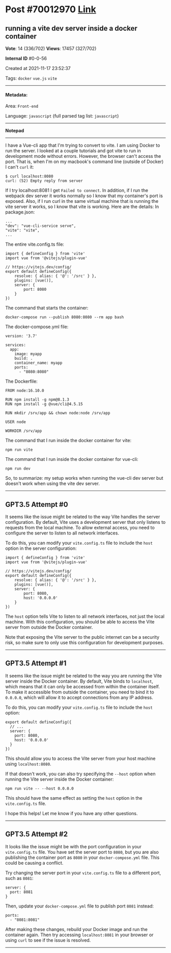 
# Post \#70012970 [Link](https://stackoverflow.com/questions/70012970/)

## running a vite dev server inside a docker container

**Vote**: 14 (336/702) **Views**: 17457 (327/702) 

**Internal ID** \#0-0-56

Created at 2021-11-17 23:52:37

Tags: `docker` `vue.js` `vite`

----------

#### Metadata:

Area: `Front-end`

Language: `javascript` (full parsed tag list: `javascript`)

----------

**Notepad**


----------

I have a Vue-cli app that I'm trying to convert to vite. I am using Docker to run the server. I looked at a couple tutorials and got vite to run in development mode without errors. However, the browser can't access the port. That is, when I'm on my macbook's command line (outside of Docker) I can't `curl` it:
```
$ curl localhost:8080
curl: (52) Empty reply from server
```

If I try localhost:8081 I get `Failed to connect`. In addition, if I run the webpack dev server it works normally so I know that my container's port is exposed.
Also, if I run curl in the same virtual machine that is running the vite server it works, so I know that vite is working.
Here are the details:
In package.json:
```
...
"dev": "vue-cli-service serve",
"vite": "vite",
...
```

The entire vite.config.ts file:
```
import { defineConfig } from 'vite'
import vue from '@vitejs/plugin-vue'

// https://vitejs.dev/config/
export default defineConfig({
    resolve: { alias: { '@': '/src' } },
    plugins: [vue()],
    server: {
        port: 8080
    }
})
```

The command that starts the container:
```
docker-compose run --publish 8080:8080 --rm app bash
```

The docker-compose.yml file:
```
version: '3.7'

services:
  app:
    image: myapp
    build: .
    container_name: myapp
    ports:
      - "8080:8080"
```

The Dockerfile:
```
FROM node:16.10.0

RUN npm install -g npm@8.1.3
RUN npm install -g @vue/cli@4.5.15

RUN mkdir /srv/app && chown node:node /srv/app

USER node

WORKDIR /srv/app
```

The command that I run inside the docker container for vite:
```
npm run vite
```

The command that I run inside the docker container for vue-cli:
```
npm run dev
```

So, to summarize: my setup works when running the vue-cli dev server but doesn't work when using the vite dev server.


----------
        
## GPT3.5 Attempt \#0

It seems like the issue might be related to the way Vite handles the server configuration. By default, Vite uses a development server that only listens to requests from the local machine. To allow external access, you need to configure the server to listen to all network interfaces.

To do this, you can modify your `vite.config.ts` file to include the `host` option in the server configuration:

```
import { defineConfig } from 'vite'
import vue from '@vitejs/plugin-vue'

// https://vitejs.dev/config/
export default defineConfig({
    resolve: { alias: { '@': '/src' } },
    plugins: [vue()],
    server: {
        port: 8080,
        host: '0.0.0.0'
    }
})
```

The `host` option tells Vite to listen to all network interfaces, not just the local machine. With this configuration, you should be able to access the Vite server from outside the Docker container.

Note that exposing the Vite server to the public internet can be a security risk, so make sure to only use this configuration for development purposes.

--------

## GPT3.5 Attempt \#1

It seems like the issue might be related to the way you are running the Vite server inside the Docker container. By default, Vite binds to `localhost`, which means that it can only be accessed from within the container itself. To make it accessible from outside the container, you need to bind it to `0.0.0.0`, which will allow it to accept connections from any IP address.

To do this, you can modify your `vite.config.ts` file to include the `host` option:

```
export default defineConfig({
  // ...
  server: {
    port: 8080,
    host: '0.0.0.0'
  }
})
```

This should allow you to access the Vite server from your host machine using `localhost:8080`.

If that doesn't work, you can also try specifying the `--host` option when running the Vite server inside the Docker container:

```
npm run vite -- --host 0.0.0.0
```

This should have the same effect as setting the `host` option in the `vite.config.ts` file.

I hope this helps! Let me know if you have any other questions.

--------

## GPT3.5 Attempt \#2

It looks like the issue might be with the port configuration in your `vite.config.ts` file. You have set the server port to `8080`, but you are also publishing the container port as `8080` in your `docker-compose.yml` file. This could be causing a conflict.

Try changing the server port in your `vite.config.ts` file to a different port, such as `8081`:

```
server: {
  port: 8081
}
```

Then, update your `docker-compose.yml` file to publish port `8081` instead:

```
ports:
  - "8081:8081"
```

After making these changes, rebuild your Docker image and run the container again. Then try accessing `localhost:8081` in your browser or using `curl` to see if the issue is resolved.

--------
